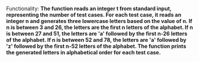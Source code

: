 Functionality: **The function reads an integer t from standard input, representing the number of test cases. For each test case, it reads an integer n and generates three lowercase letters based on the value of n. If n is between 3 and 26, the letters are the first n letters of the alphabet. If n is between 27 and 51, the letters are 'a' followed by the first n-26 letters of the alphabet. If n is between 52 and 78, the letters are 'a' followed by 'z' followed by the first n-52 letters of the alphabet. The function prints the generated letters in alphabetical order for each test case.**